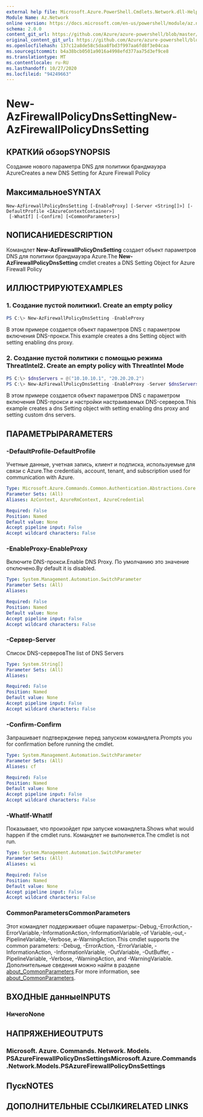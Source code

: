 ```yaml
---
external help file: Microsoft.Azure.PowerShell.Cmdlets.Network.dll-Help.xml
Module Name: Az.Network
online version: https://docs.microsoft.com/en-us/powershell/module/az.network/new-azfirewallpolicydnssetting
schema: 2.0.0
content_git_url: https://github.com/Azure/azure-powershell/blob/master/src/Network/Network/help/New-AzFirewallPolicyDnsSetting.md
original_content_git_url: https://github.com/Azure/azure-powershell/blob/master/src/Network/Network/help/New-AzFirewallPolicyDnsSetting.md
ms.openlocfilehash: 137c12a8de58c5daa8fbd3f997aa6fd8f3e04caa
ms.sourcegitcommit: b4a38bcb0501a9016a4998efd377aa75d3ef9ce8
ms.translationtype: MT
ms.contentlocale: ru-RU
ms.lasthandoff: 10/27/2020
ms.locfileid: "94249663"
---
```

# <span data-ttu-id="cc6d3-101">New-AzFirewallPolicyDnsSetting</span><span class="sxs-lookup"><span data-stu-id="cc6d3-101">New-AzFirewallPolicyDnsSetting</span></span>

## <span data-ttu-id="cc6d3-102">КРАТКИй обзор</span><span class="sxs-lookup"><span data-stu-id="cc6d3-102">SYNOPSIS</span></span>
<span data-ttu-id="cc6d3-103">Создание нового параметра DNS для политики брандмауэра Azure</span><span class="sxs-lookup"><span data-stu-id="cc6d3-103">Creates a new DNS Setting for Azure Firewall Policy</span></span>

## <span data-ttu-id="cc6d3-104">Максимальное</span><span class="sxs-lookup"><span data-stu-id="cc6d3-104">SYNTAX</span></span>

```
New-AzFirewallPolicyDnsSetting [-EnableProxy] [-Server <String[]>] [-DefaultProfile <IAzureContextContainer>]
 [-WhatIf] [-Confirm] [<CommonParameters>]
```

## <span data-ttu-id="cc6d3-105">NОПИСАНИЕ</span><span class="sxs-lookup"><span data-stu-id="cc6d3-105">DESCRIPTION</span></span>
<span data-ttu-id="cc6d3-106">Командлет **New-AzFirewallPolicyDnsSetting** создает объект параметров DNS для политики брандмауэра Azure.</span><span class="sxs-lookup"><span data-stu-id="cc6d3-106">The **New-AzFirewallPolicyDnsSetting** cmdlet creates a DNS Setting Object for Azure Firewall Policy</span></span>

## <span data-ttu-id="cc6d3-107">ИЛЛЮСТРИРУЮТ</span><span class="sxs-lookup"><span data-stu-id="cc6d3-107">EXAMPLES</span></span>

### <span data-ttu-id="cc6d3-108">1. Создание пустой политики</span><span class="sxs-lookup"><span data-stu-id="cc6d3-108">1. Create an empty policy</span></span>
```powershell
PS C:\> New-AzFirewallPolicyDnsSetting -EnableProxy
```

<span data-ttu-id="cc6d3-109">В этом примере создается объект параметров DNS с параметром включения DNS-прокси.</span><span class="sxs-lookup"><span data-stu-id="cc6d3-109">This example creates a dns Setting object with setting enabling dns proxy.</span></span>

### <span data-ttu-id="cc6d3-110">2. Создание пустой политики с помощью режима ThreatIntel</span><span class="sxs-lookup"><span data-stu-id="cc6d3-110">2. Create an empty policy with ThreatIntel Mode</span></span>
```powershell
PS C:\> $dnsServers = @("10.10.10.1", "20.20.20.2")
PS C:\> New-AzFirewallPolicyDnsSetting -EnableProxy -Server $dnsServers
```

<span data-ttu-id="cc6d3-111">В этом примере создается объект параметров DNS с параметром включения DNS-прокси и настройки настраиваемых DNS-серверов.</span><span class="sxs-lookup"><span data-stu-id="cc6d3-111">This example creates a dns Setting object with setting enabling dns proxy and setting custom dns servers.</span></span>

## <span data-ttu-id="cc6d3-112">ПАРАМЕТРЫ</span><span class="sxs-lookup"><span data-stu-id="cc6d3-112">PARAMETERS</span></span>

### <span data-ttu-id="cc6d3-113">-DefaultProfile</span><span class="sxs-lookup"><span data-stu-id="cc6d3-113">-DefaultProfile</span></span>
<span data-ttu-id="cc6d3-114">Учетные данные, учетная запись, клиент и подписка, используемые для связи с Azure.</span><span class="sxs-lookup"><span data-stu-id="cc6d3-114">The credentials, account, tenant, and subscription used for communication with Azure.</span></span>

```yaml
Type: Microsoft.Azure.Commands.Common.Authentication.Abstractions.Core.IAzureContextContainer
Parameter Sets: (All)
Aliases: AzContext, AzureRmContext, AzureCredential

Required: False
Position: Named
Default value: None
Accept pipeline input: False
Accept wildcard characters: False
```

### <span data-ttu-id="cc6d3-115">-EnableProxy</span><span class="sxs-lookup"><span data-stu-id="cc6d3-115">-EnableProxy</span></span>
<span data-ttu-id="cc6d3-116">Включите DNS-прокси.</span><span class="sxs-lookup"><span data-stu-id="cc6d3-116">Enable DNS Proxy.</span></span>
<span data-ttu-id="cc6d3-117">По умолчанию это значение отключено.</span><span class="sxs-lookup"><span data-stu-id="cc6d3-117">By default it is disabled.</span></span>

```yaml
Type: System.Management.Automation.SwitchParameter
Parameter Sets: (All)
Aliases:

Required: False
Position: Named
Default value: None
Accept pipeline input: False
Accept wildcard characters: False
```

### <span data-ttu-id="cc6d3-118">-Сервер</span><span class="sxs-lookup"><span data-stu-id="cc6d3-118">-Server</span></span>
<span data-ttu-id="cc6d3-119">Список DNS-серверов</span><span class="sxs-lookup"><span data-stu-id="cc6d3-119">The list of DNS Servers</span></span>

```yaml
Type: System.String[]
Parameter Sets: (All)
Aliases:

Required: False
Position: Named
Default value: None
Accept pipeline input: False
Accept wildcard characters: False
```

### <span data-ttu-id="cc6d3-120">-Confirm</span><span class="sxs-lookup"><span data-stu-id="cc6d3-120">-Confirm</span></span>
<span data-ttu-id="cc6d3-121">Запрашивает подтверждение перед запуском командлета.</span><span class="sxs-lookup"><span data-stu-id="cc6d3-121">Prompts you for confirmation before running the cmdlet.</span></span>

```yaml
Type: System.Management.Automation.SwitchParameter
Parameter Sets: (All)
Aliases: cf

Required: False
Position: Named
Default value: None
Accept pipeline input: False
Accept wildcard characters: False
```

### <span data-ttu-id="cc6d3-122">-WhatIf</span><span class="sxs-lookup"><span data-stu-id="cc6d3-122">-WhatIf</span></span>
<span data-ttu-id="cc6d3-123">Показывает, что произойдет при запуске командлета.</span><span class="sxs-lookup"><span data-stu-id="cc6d3-123">Shows what would happen if the cmdlet runs.</span></span>
<span data-ttu-id="cc6d3-124">Командлет не выполняется.</span><span class="sxs-lookup"><span data-stu-id="cc6d3-124">The cmdlet is not run.</span></span>

```yaml
Type: System.Management.Automation.SwitchParameter
Parameter Sets: (All)
Aliases: wi

Required: False
Position: Named
Default value: None
Accept pipeline input: False
Accept wildcard characters: False
```

### <span data-ttu-id="cc6d3-125">CommonParameters</span><span class="sxs-lookup"><span data-stu-id="cc6d3-125">CommonParameters</span></span>
<span data-ttu-id="cc6d3-126">Этот командлет поддерживает общие параметры:-Debug,-ErrorAction,-ErrorVariable,-InformationAction,-InformationVariable,-of Variable,-out,-PipelineVariable,-Verbose, и-WarningAction.</span><span class="sxs-lookup"><span data-stu-id="cc6d3-126">This cmdlet supports the common parameters: -Debug, -ErrorAction, -ErrorVariable, -InformationAction, -InformationVariable, -OutVariable, -OutBuffer, -PipelineVariable, -Verbose, -WarningAction, and -WarningVariable.</span></span> <span data-ttu-id="cc6d3-127">Дополнительные сведения можно найти в разделе [about_CommonParameters](http://go.microsoft.com/fwlink/?LinkID=113216).</span><span class="sxs-lookup"><span data-stu-id="cc6d3-127">For more information, see [about_CommonParameters](http://go.microsoft.com/fwlink/?LinkID=113216).</span></span>

## <span data-ttu-id="cc6d3-128">ВХОДНЫЕ данные</span><span class="sxs-lookup"><span data-stu-id="cc6d3-128">INPUTS</span></span>

### <span data-ttu-id="cc6d3-129">Ничего</span><span class="sxs-lookup"><span data-stu-id="cc6d3-129">None</span></span>

## <span data-ttu-id="cc6d3-130">НАПРЯЖЕНИЕ</span><span class="sxs-lookup"><span data-stu-id="cc6d3-130">OUTPUTS</span></span>

### <span data-ttu-id="cc6d3-131">Microsoft. Azure. Commands. Network. Models. PSAzureFirewallPolicyDnsSettings</span><span class="sxs-lookup"><span data-stu-id="cc6d3-131">Microsoft.Azure.Commands.Network.Models.PSAzureFirewallPolicyDnsSettings</span></span>

## <span data-ttu-id="cc6d3-132">Пуск</span><span class="sxs-lookup"><span data-stu-id="cc6d3-132">NOTES</span></span>

## <span data-ttu-id="cc6d3-133">ДОПОЛНИТЕЛЬНЫЕ ССЫЛКИ</span><span class="sxs-lookup"><span data-stu-id="cc6d3-133">RELATED LINKS</span></span>
